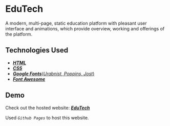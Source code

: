 
# EduTech

A modern, multi-page, static education platform with pleasant user interface and animations, which provide overview, working and offerings of the platform.


## Technologies Used

- [***HTML***](https://www.w3schools.com/html/)
- [***CSS***](https://www.w3.org/Style/CSS/Overview.en.html)
- [***Google Fonts***(*Urabnist, Poppins, Jost*)](https://fonts.google.com/)
- [***Font Awesome***](https://fontawesome.com/)


## Demo

Check out the hosted website:  [***EduTech***](https://shiva1706.github.io/EduTech/)

Used *`Github Pages`* to host this website.

